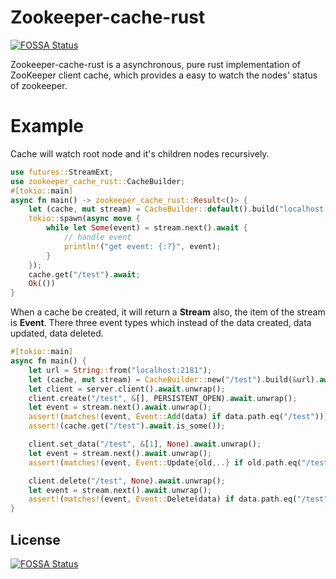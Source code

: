 # Zookeeper-cache-rust
[![FOSSA Status](https://app.fossa.com/api/projects/git%2Bgithub.com%2Fmisssonder%2Fzookeeper-cache-rust.svg?type=shield)](https://app.fossa.com/projects/git%2Bgithub.com%2Fmisssonder%2Fzookeeper-cache-rust?ref=badge_shield)

Zookeeper-cache-rust is a asynchronous, pure rust implementation of ZooKeeper client cache, which provides a easy to watch the nodes' status of zookeeper.
# Example
Cache will watch root node and it's children nodes recursively. 
```rust
use futures::StreamExt;
use zookeeper_cache_rust::CacheBuilder;
#[tokio::main]
async fn main() -> zookeeper_cache_rust::Result<()> {
    let (cache, mut stream) = CacheBuilder::default().build("localhost:2181").await?;
    tokio::spawn(async move {
        while let Some(event) = stream.next().await {
            // handle event
            println!("get event: {:?}", event);
        }
    });
    cache.get("/test").await;
    Ok(())
}
```
When a cache be created, it will return a **Stream** also, the item of the stream is **Event**. There three event types which instead of the data created, data updated, data deleted.
```rust
#[tokio::main]
async fn main() {
    let url = String::from("localhost:2181");
    let (cache, mut stream) = CacheBuilder::new("/test").build(&url).await.unwrap();
    let client = server.client().await.unwrap();
    client.create("/test", &[], PERSISTENT_OPEN).await.unwrap();
    let event = stream.next().await.unwrap();
    assert!(matches!(event, Event::Add(data) if data.path.eq("/test")));
    assert!(cache.get("/test").await.is_some());

    client.set_data("/test", &[1], None).await.unwrap();
    let event = stream.next().await.unwrap();
    assert!(matches!(event, Event::Update{old,..} if old.path.eq("/test")));

    client.delete("/test", None).await.unwrap();
    let event = stream.next().await.unwrap();
    assert!(matches!(event, Event::Delete(data) if data.path.eq("/test")));
}
```


## License
[![FOSSA Status](https://app.fossa.com/api/projects/git%2Bgithub.com%2Fmisssonder%2Fzookeeper-cache-rust.svg?type=large)](https://app.fossa.com/projects/git%2Bgithub.com%2Fmisssonder%2Fzookeeper-cache-rust?ref=badge_large)